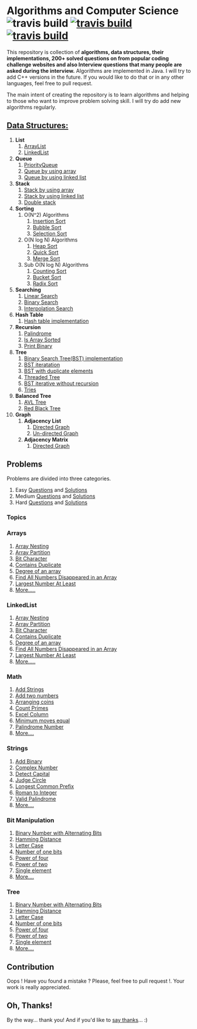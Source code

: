 # Algorithms and Computer Science ![travis build](https://img.shields.io/badge/language-Java%2FC%2B%2B-blue.svg) [![travis build](https://img.shields.io/packagist/l/doctrine/orm.svg)](https://github.com/bakhodir10/AlgoCS/blob/master/LICENSE) [![travis build](https://img.shields.io/badge/say-thanks-ff69b4.svg)](https://saythanks.io/to/bakhodir10)

This repository is collection of **algorithms, data structures, their implementations,
200+ solved questions on from popular coding challenge websites and
also Interview questions that many people are asked during the interview.**
Algorithms are implemented in Java. I will try to add C++ versions in the future.
If you would like to do that or in any other languages, feel free to pull request. 
 
The main intent of creating the repository is 
to learn algorithms and helping to those who want to improve problem solving skill. I will try do add new
algorithms regularly.
## [Data Structures:](https://github.com/bakhodir10/AlgoCS/tree/master/src/ds)

1.  **List**
    1.  [ArrayList](https://github.com/bakhodir10/AlgoCS/blob/master/src/ds/arraylist/ArrayList.java)
    2.  [LinkedList](https://github.com/bakhodir10/AlgoCS/tree/master/src/ds/linkedlist)
2.  **Queue**
    1.  [PriorityQueue](https://github.com/bakhodir10/AlgoCS/blob/master/src/ds/queue/PriorityQueue.java)
    2.  [Queue by using array](https://github.com/bakhodir10/AlgoCS/blob/master/src/ds/queue/QueueArray.java)
    3.  [Queue by using linked list](https://github.com/bakhodir10/AlgoCS/blob/master/src/ds/queue/QueueLinkedList.java)
3.  **Stack**
    1.  [Stack by using array](https://github.com/bakhodir10/AlgoCS/blob/master/src/ds/stack/StackArray.java)
    2.  [Stack by using linked list](https://github.com/bakhodir10/AlgoCS/blob/master/src/ds/stack/StackLinkedList.java)  
    3.  [Double stack](https://github.com/bakhodir10/AlgoCS/blob/master/src/ds/stack/StackDouble.java)
4.  **Sorting**
    1. O(N^2) Algorithms
        1. [Insertion Sort](https://github.com/bakhodir10/AlgoCS/blob/master/src/ds/sorting/InsertionSort.java)
        2. [Bubble Sort](https://github.com/bakhodir10/AlgoCS/blob/master/src/ds/sorting/BubbleSort.java)
        3. [Selection Sort](https://github.com/bakhodir10/AlgoCS/blob/master/src/ds/sorting/SelectionSort.java)
    2. O(N log N) Algorithms
        1. [Heap Sort](https://github.com/bakhodir10/AlgoCS/blob/master/src/ds/sorting/HeapSort.java)
        2. [Quick Sort](https://github.com/bakhodir10/AlgoCS/blob/master/src/ds/sorting/QuickSort.java)
        3. [Merge Sort](https://github.com/bakhodir10/AlgoCS/blob/master/src/ds/sorting/MergeSort.java)
    3. Sub O(N log N) Algorithms
        1. [Counting Sort](https://github.com/bakhodir10/AlgoCS/blob/master/src/ds/sorting/CountingSort.java)
        2. [Bucket Sort](https://github.com/bakhodir10/AlgoCS/blob/master/src/ds/sorting/BucketSort.java)
        3. [Radix Sort](https://github.com/bakhodir10/AlgoCS/blob/master/src/ds/sorting/RadixSort.java)
5.  **Searching**
    1. [Linear Search](https://github.com/bakhodir10/AlgoCS/blob/master/src/ds/searching/BinarySearch.java)
    2. [Binary Search](https://github.com/bakhodir10/AlgoCS/blob/master/src/ds/searching/BinarySearch.java)
    3. [Interpolation Search](https://github.com/bakhodir10/AlgoCS/blob/master/src/ds/searching/BinarySearch.java)
6.  **Hash Table**
    1.  [Hash table implementation](https://github.com/bakhodir10/AlgoCS/blob/master/src/ds/hashtable/HashTable.java)
7.  **Recursion**
    1. [Palindrome](https://github.com/bakhodir10/AlgoCS/blob/master/src/ds/recursion/Palindrome.java)
    2. [Is Array Sorted](https://github.com/bakhodir10/AlgoCS/blob/master/src/ds/recursion/SortedArray.java)
    3. [Print Binary](https://github.com/bakhodir10/AlgoCS/blob/master/src/ds/recursion/PrintBinary.java)
8.  **Tree**
    1. [Binary Search Tree(BST) implementation](https://github.com/bakhodir10/AlgoCS/blob/master/src/ds/tree/BST.java)
    2. [BST iteratation](https://github.com/bakhodir10/AlgoCS/blob/master/src/ds/tree/BSTIterative.java)
    3. [BST with duplicate elements](https://github.com/bakhodir10/AlgoCS/blob/master/src/ds/tree/BSTWithDuplicate.java)
    4. [Threaded Tree](https://github.com/bakhodir10/AlgoCS/blob/master/src/ds/tree/ThreadedTree.java)
    5. [BST iterative without recursion](https://github.com/bakhodir10/AlgoCS/blob/master/src/ds/tree/TraversalIterative.java)
    6. [Tries](https://github.com/bakhodir10/AlgoCS/blob/master/src/ds/tree/Tries.java)    
9.  **Balanced Tree**
    1. [AVL Tree](https://github.com/bakhodir10/AlgoCS/blob/master/src/ds/balanced_tree/AVLTree.java)
    2. [Red Black Tree](https://github.com/bakhodir10/AlgoCS/blob/master/src/ds/balanced_tree/RedBlackTree.java)    
10. **Graph**
    1. **Adjacency List**
        1. [Directed Graph](https://github.com/bakhodir10/AlgoCS/blob/master/src/ds/graph/adjacency_list/DirectedGraph.java)
        2. [Un-directed Graph](https://github.com/bakhodir10/AlgoCS/blob/master/src/ds/graph/adjacency_list/UnDirectedGraph.java)
    2. **Adjacency Matrix**
        1. [Directed Graph](https://github.com/bakhodir10/AlgoCS/blob/master/src/ds/graph/adjacency_matrix/DirectedGraph.java)
    
## Problems

Problems are divided into three categories.
1. Easy [Questions]() and [Solutions]()
2. Medium [Questions]() and [Solutions]()
3. Hard [Questions]() and [Solutions]()  

### Topics

### Arrays

   1.   [Array Nesting](https://github.com/bakhodir10/AlgoCS/blob/master/src/problems/array/ArrayNesting_565.java)
   2.   [Array Partition](https://github.com/bakhodir10/AlgoCS/blob/master/src/problems/array/ArrayPartition_561.java)
   3.   [Bit Character](https://github.com/bakhodir10/AlgoCS/blob/master/src/problems/array/BitCharacter_717.java)
   4.   [Contains Duplicate](https://github.com/bakhodir10/AlgoCS/blob/master/src/problems/array/ConsDuplicate_217.java)
   5.   [Degree of an array](https://github.com/bakhodir10/AlgoCS/blob/master/src/problems/array/DegreeArray_697.java)
   6.   [Find All Numbers Disappeared in an Array](https://github.com/bakhodir10/AlgoCS/blob/master/src/problems/array/FindAllDisArr_448.java)
   7.   [Largest Number At Least](https://github.com/bakhodir10/AlgoCS/blob/master/src/problems/array/LargestNumAtLeast_747.java)
   8.  [More.....](https://github.com/bakhodir10/AlgoCS/tree/master/src/problems/array)

### LinkedList
   1.   [Array Nesting](https://github.com/bakhodir10/AlgoCS/blob/master/src/problems/array/ArrayNesting_565.java)
   2.   [Array Partition](https://github.com/bakhodir10/AlgoCS/blob/master/src/problems/array/ArrayPartition_561.java)
   3.   [Bit Character](https://github.com/bakhodir10/AlgoCS/blob/master/src/problems/array/BitCharacter_717.java)
   4.   [Contains Duplicate](https://github.com/bakhodir10/AlgoCS/blob/master/src/problems/array/ConsDuplicate_217.java)
   5.   [Degree of an array](https://github.com/bakhodir10/AlgoCS/blob/master/src/problems/array/DegreeArray_697.java)
   6.   [Find All Numbers Disappeared in an Array](https://github.com/bakhodir10/AlgoCS/blob/master/src/problems/array/FindAllDisArr_448.java)
   7.   [Largest Number At Least](https://github.com/bakhodir10/AlgoCS/blob/master/src/problems/array/LargestNumAtLeast_747.java)
   8.  [More.....](https://github.com/bakhodir10/AlgoCS/tree/master/src/problems/array)

### Math

   1.   [Add Strings](https://github.com/bakhodir10/AlgoCS/blob/master/src/problems/math/AddStrings_415.java)
   2.   [Add two numbers](https://github.com/bakhodir10/AlgoCS/blob/master/src/problems/math/AddTwoNumbers_2.java)
   3.   [Arranging coins](https://github.com/bakhodir10/AlgoCS/blob/master/src/problems/math/ArrangingCoins_441.java)
   4.   [Count Primes](https://github.com/bakhodir10/AlgoCS/blob/master/src/problems/math/CountPrimes_204.java)
   5.   [Excel Column](https://github.com/bakhodir10/AlgoCS/blob/master/src/problems/math/ExcelColumn_168.java)
   6.   [Minimum moves equal](https://github.com/bakhodir10/AlgoCS/blob/master/src/problems/math/MinimumMovesEqual_453.java)
   7.   [Palindrome Number](https://github.com/bakhodir10/AlgoCS/blob/master/src/problems/math/PalindromeNumber_9.java)
   8.  [More....](https://github.com/bakhodir10/AlgoCS/tree/master/src/problems/math)

### Strings

   1.   [Add Binary](https://github.com/bakhodir10/AlgoCS/blob/master/src/problems/string/AddBinary_67.java)
   2.   [Complex Number](https://github.com/bakhodir10/AlgoCS/blob/master/src/problems/string/ComplexNumber_537.java)
   3.   [Detect Capital](https://github.com/bakhodir10/AlgoCS/blob/master/src/problems/string/DetectCapital_520.java)
   4.   [Judge Circle](https://github.com/bakhodir10/AlgoCS/blob/master/src/problems/string/JudgeCircle_657.java)
   5.   [Longest Common Prefix](https://github.com/bakhodir10/AlgoCS/blob/master/src/problems/string/LongestCommonPrefix_14.java)
   6.   [Roman to Integer](https://github.com/bakhodir10/AlgoCS/blob/master/src/problems/string/RomanToInteger_13.java)
   7.   [Valid Palindrome](https://github.com/bakhodir10/AlgoCS/blob/master/src/problems/string/ValidPalindrome_125.java) 
   8.   [More....](https://github.com/bakhodir10/AlgoCS/tree/master/src/problems/string)

### Bit Manipulation

   1.   [Binary Number with Alternating Bits]()
   2.   [Hamming Distance](https://github.com/bakhodir10/AlgoCS/blob/master/src/problems/string/ComplexNumber_537.java)
   3.   [Letter Case](https://github.com/bakhodir10/AlgoCS/blob/master/src/problems/string/DetectCapital_520.java)
   4.   [Number of one bits](https://github.com/bakhodir10/AlgoCS/blob/master/src/problems/string/JudgeCircle_657.java)
   5.   [Power of four](https://github.com/bakhodir10/AlgoCS/blob/master/src/problems/string/LongestCommonPrefix_14.java)
   6.   [Power of two](https://github.com/bakhodir10/AlgoCS/blob/master/src/problems/string/RomanToInteger_13.java)
   7.   [Single element](https://github.com/bakhodir10/AlgoCS/blob/master/src/problems/string/ValidPalindrome_125.java) 
   8.   [More....](https://github.com/bakhodir10/AlgoCS/tree/master/src/problems/string)

### Tree

   1.   [Binary Number with Alternating Bits]()
   2.   [Hamming Distance](https://github.com/bakhodir10/AlgoCS/blob/master/src/problems/string/ComplexNumber_537.java)
   3.   [Letter Case](https://github.com/bakhodir10/AlgoCS/blob/master/src/problems/string/DetectCapital_520.java)
   4.   [Number of one bits](https://github.com/bakhodir10/AlgoCS/blob/master/src/problems/string/JudgeCircle_657.java)
   5.   [Power of four](https://github.com/bakhodir10/AlgoCS/blob/master/src/problems/string/LongestCommonPrefix_14.java)
   6.   [Power of two](https://github.com/bakhodir10/AlgoCS/blob/master/src/problems/string/RomanToInteger_13.java)
   7.   [Single element](https://github.com/bakhodir10/AlgoCS/blob/master/src/problems/string/ValidPalindrome_125.java) 
   8.   [More....](https://github.com/bakhodir10/AlgoCS/tree/master/src/problems/string)
   
## Contribution

Oops ! Have you found a mistake ? Please, feel free to pull request !. Your work is really appreciated.
        
## Oh, Thanks!

By the way... thank you! And if you'd like to [say thanks](https://saythanks.io/to/bakhodir10)... :)        